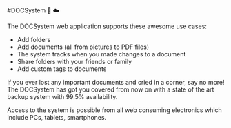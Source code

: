 #DOCSystem :open_file_folder: :cloud:

The DOCSystem web application supports these awesome use cases:
* Add folders
* Add documents (all from pictures to PDF files)
* The system tracks when you made changes to a document
* Share folders with your friends or family
* Add custom tags to documents

If you ever lost any important documents and cried in a corner, say no more! The DOCSystem has got you covered from now on with a state of the art backup system with 99.5% availability.

Access to the system is possible from all web consuming electronics which include PCs, tablets, smartphones.
